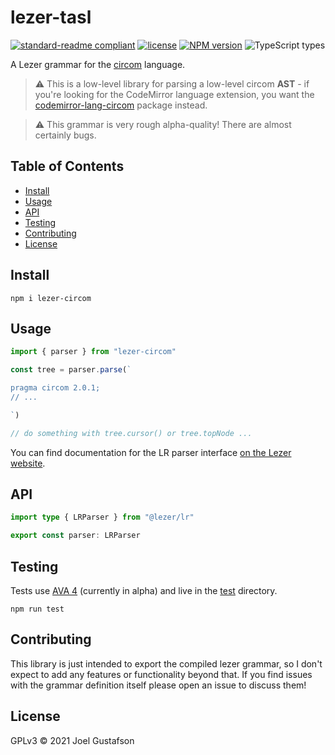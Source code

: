 # lezer-tasl

[![standard-readme compliant](https://img.shields.io/badge/readme%20style-standard-brightgreen.svg)](https://github.com/RichardLitt/standard-readme) [![license](https://img.shields.io/github/license/joeltg/lezer-circom)](https://opensource.org/licenses/MIT) [![NPM version](https://img.shields.io/npm/v/lezer-circom)](https://www.npmjs.com/package/lezer-circom) ![TypeScript types](https://img.shields.io/npm/types/lezer-circom)

A Lezer grammar for the [circom](https://docs.circom.io/) language.

> ⚠️ This is a low-level library for parsing a low-level circom **AST** - if you're looking for the CodeMirror language extension, you want the [codemirror-lang-circom](https://github.com/joeltg/codemirror-lang-circom) package instead.

> ⚠️ This grammar is very rough alpha-quality! There are almost certainly bugs.

## Table of Contents

- [Install](#install)
- [Usage](#usage)
- [API](#api)
- [Testing](#testing)
- [Contributing](#contributing)
- [License](#license)

## Install

```
npm i lezer-circom
```

## Usage

```ts
import { parser } from "lezer-circom"

const tree = parser.parse(`

pragma circom 2.0.1;
// ...

`)

// do something with tree.cursor() or tree.topNode ...
```

You can find documentation for the LR parser interface [on the Lezer website](https://lezer.codemirror.net/docs/ref/).

## API

```ts
import type { LRParser } from "@lezer/lr"

export const parser: LRParser
```

## Testing

Tests use [AVA 4](https://github.com/avajs/ava) (currently in alpha) and live in the [test](./test/) directory.

```
npm run test
```

## Contributing

This library is just intended to export the compiled lezer grammar, so I don't expect to add any features or functionality beyond that. If you find issues with the grammar definition itself please open an issue to discuss them!

## License

GPLv3 © 2021 Joel Gustafson
